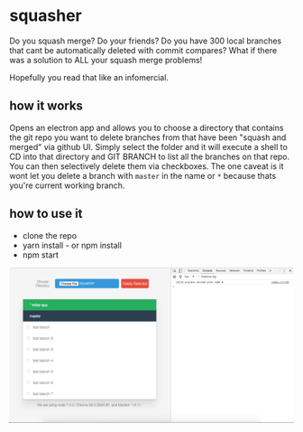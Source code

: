 # squasher
Do you squash merge? Do your friends? Do you have 300 local branches that cant be automatically deleted with commit compares? What if there was a solution to ALL your squash merge problems!

Hopefully you read that like an infomercial. 

## how it works
Opens an electron app and allows you to choose a directory that contains the git repo you want to delete branches from that have been "squash and merged" via github UI. Simply select the folder and it will execute a shell to CD into that directory and GIT BRANCH to list all the branches on that repo. You can then selectively delete them via checkboxes. The one caveat is it wont let you delete a branch with `master` in the name or `*` because thats you're current working branch.

## how to use it
- clone the repo
- yarn install - or npm install
- npm start

![alt text](https://github.com/gfogle/squasher/blob/master/readme/Screen%20Shot%202017-07-01%20at%2011.21.38%20AM.png "Screenshot")
